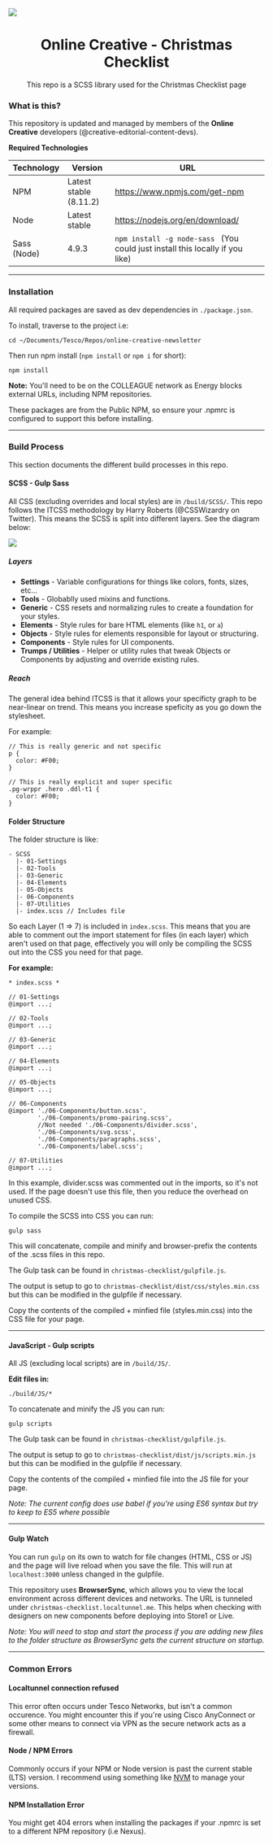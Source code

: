 <p align="center">
  <img style="display: block" src="assets/img/tesco.svg"/>
</p>
<h1 align="center">Online Creative - Christmas Checklist</h1>
<p align="center">This repo is a SCSS library used for the Christmas Checklist page</p>

### What is this?

This repository is updated and managed by members of the **Online Creative** developers (@creative-editorial-content-devs).

**Required Technologies**

|Technology       |Version                  | URL                             |
|-----------------|-------------------------|---------------------------------|
| NPM             | Latest stable (8.11.2)  | https://www.npmjs.com/get-npm   |
| Node            | Latest stable           | https://nodejs.org/en/download/ |
| Sass (Node)     | 4.9.3                   | ```npm install -g node-sass ``` (You could just install this locally if you like) |

---
### Installation

All required packages are saved as dev dependencies in ```./package.json```.

To install, traverse to the project i.e:

```
cd ~/Documents/Tesco/Repos/online-creative-newsletter
```

Then run npm install (```npm install``` or ``` npm i ``` for short):

```
npm install
```

**Note:**
You'll need to be on the COLLEAGUE network as Energy blocks external URLs, including NPM repositories.

These packages are from the Public NPM, so ensure your .npmrc is configured to support this before installing.

--- 
### Build Process
This section documents the different build processes in this repo.

#### SCSS - Gulp Sass
All CSS (excluding overrides and local styles) are in ```/build/SCSS/```. This repo follows the ITCSS methodology by Harry Roberts (@CSSWizardry on Twitter). This means the SCSS is split into different layers. See the diagram below:

<img src="./Docs/itcss.svg">

##### Layers
- **Settings** - Variable configurations for things like colors, fonts, sizes, etc...
- **Tools** - Globablly used mixins and functions.
- **Generic** - CSS resets and normalizing rules to create a foundation for your styles.
- **Elements** - Style rules for bare HTML elements (like ```h1```, or ```a```)
- **Objects** - Style rules for elements responsible for layout or structuring.
- **Components** - Style rules for UI components.
- **Trumps / Utilities** - Helper or utility rules that tweak Objects or Components by adjusting and override existing rules.

##### Reach
The general idea behind ITCSS is that it allows your specificty graph to be near-linear on trend. This means you increase speficity as you go down the stylesheet.

For example:

```
// This is really generic and not specific
p {
  color: #F00;
}

// This is really explicit and super specific
.pg-wrppr .hero .ddl-t1 {
  color: #F00;
}
```
#### Folder Structure

The folder structure is like:

```
- SCSS
  |- 01-Settings
  |- 02-Tools
  |- 03-Generic
  |- 04-Elements
  |- 05-Objects
  |- 06-Components
  |- 07-Utilities
  |- index.scss // Includes file
```

So each Layer (1 => 7) is included in ```index.scss```. This means that you are able to comment out the import statement for files (in each layer) which aren't used on that page, effectively you will only be compiling the SCSS out into the CSS you need for that page.

**For example:**
```
* index.scss *

// 01-Settings
@import ...;

// 02-Tools
@import ...;

// 03-Generic
@import ...;

// 04-Elements
@import ...;

// 05-Objects
@import ...;

// 06-Components
@import './06-Components/button.scss',
        './06-Components/promo-pairing.scss',
        //Not needed './06-Components/divider.scss',
        './06-Components/svg.scss',
        './06-Components/paragraphs.scss',
        './06-Components/label.scss';

// 07-Utilities
@import ...;
```

In this example, divider.scss was commented out in the imports, so it's not used. If the page doesn't use this file, then you reduce the overhead on unused CSS.

To compile the SCSS into CSS you can run:
```
gulp sass
```
This will concatenate, compile and minify and browser-prefix the contents of the .scss files in this repo.

The Gulp task can be found in ```christmas-checklist/gulpfile.js```.

The output is setup to go to ```christmas-checklist/dist/css/styles.min.css``` but this can be modified in the gulpfile if necessary.

Copy the contents of the compiled + minfied file (styles.min.css) into the CSS file for your page.

--- 
#### JavaScript - Gulp scripts


All JS (excluding local scripts) are in ```/build/JS/```.

**Edit files in:**
```
./build/JS/*
```

To concatenate and minify the JS you can run:
```
gulp scripts
```

The Gulp task can be found in ```christmas-checklist/gulpfile.js```.

The output is setup to go to ```christmas-checklist/dist/js/scripts.min.js``` but this can be modified in the gulpfile if necessary.

Copy the contents of the compiled + minfied file into the JS file for your page.

*Note: The current config does use babel if you're using ES6 syntax but try to keep to ES5 where possible*

---
#### Gulp Watch
You can run ```gulp``` on its own to watch for file changes (HTML, CSS or JS) and the page will live reload when you save the file. This will run at ```localhost:3000``` unless changed in the gulpfile.

This repository uses **BrowserSync**, which allows you to view the local environment across different devices and networks. The URL is tunneled under ```christmas-checklist.localtunnel.me```. This helps when checking with designers on new components before deploying into Store1 or Live.

*Note: You will need to stop and start the process if you are adding new files to the folder structure as BrowserSync gets the current structure on startup.*

---
### Common Errors

#### Localtunnel connection refused
This error often occurs under Tesco Networks, but isn't a common occurence. You might encounter this if you're using Cisco AnyConnect or some other means to connect via VPN as the secure network acts as a firewall.

#### Node / NPM Errors
Commonly occurs if your NPM or Node version is past the current stable (LTS) version. I recommend using something like [NVM](https://github.com/creationix/nvm/blob/master/README.md) to manage your versions.

#### NPM Installation Error
You might get 404 errors when installing the packages if your .npmrc is set to a different NPM repository (i.e Nexus).